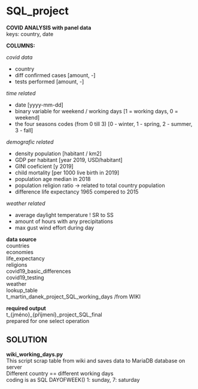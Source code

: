# SQL_project
**COVID ANALYSIS with panel data**  
keys: country, date  

**COLUMNS:**  

_covid data_  
- country
- diff confirmed cases [amount, -]
- tests performed  [amount, -]

_time related_
- date [yyyy-mm-dd]
- binary variable for  weekend / working days [1 = working days, 0 = weekend]
- the four seasons codes (from 0 till 3) [0 - winter, 1 - spring, 2 - summer, 3 - fall]

_demografic related_
- density population [habitant / km2]
- GDP per habitant [year 2019, USD/habitant]
- GINI coeficient  [y 2019]
- child mortality [per 1000 live birth in 2019]
- population age median in 2018
- population religion ratio -> related to total country population
- difference life expectancy 1965 compered to 2015  

_weather related_  
- average daylight temperature  ! SR to SS
- amount of hours with any precipitations
- max gust wind effort during day

**data source**  
countries  
economies  
life_expectancy  
religions  
covid19_basic_differences  
covid19_testing  
weather  
lookup_table  
t_martin_danek_project_SQL_working_days /from WIKI  

**required output**  
t_{jméno}_{příjmení}_project_SQL_final  
prepared for one select operation

## SOLUTION  
**wiki_working_days.py**  
This script scrap table from wiki and saves data to MariaDB database on server  
Different country == different working days  
coding is as SQL DAYOFWEEK() 1: sunday, 7: saturday   

